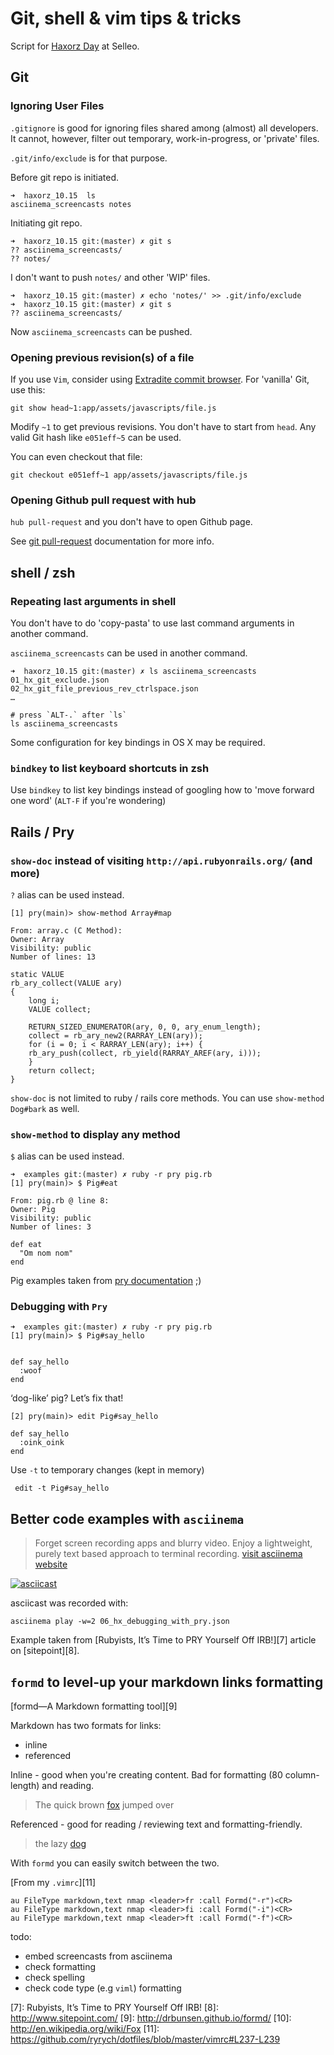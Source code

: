 # Git, shell & vim tips & tricks

Script for [Haxorz Day][1] at Selleo.

## Git

### Ignoring User Files

`.gitignore` is good for ignoring files shared among (almost) all developers. It
cannot, however, filter out temporary, work-in-progress, or 'private' files.

`.git/info/exclude` is for that purpose.

Before git repo is initiated.

```shell
➜  haxorz_10.15  ls
asciinema_screencasts notes
```

Initiating git repo.

```shell
➜  haxorz_10.15 git:(master) ✗ git s
?? asciinema_screencasts/
?? notes/
```

I don't want to push `notes/` and other 'WIP' files.

```shell
➜  haxorz_10.15 git:(master) ✗ echo 'notes/' >> .git/info/exclude
➜  haxorz_10.15 git:(master) ✗ git s
?? asciinema_screencasts/
```

Now `asciinema_screencasts` can be pushed.


### Opening previous revision(s) of a file

If you use `Vim`, consider using [Extradite commit browser][2].
For 'vanilla' Git, use this:

```
git show head~1:app/assets/javascripts/file.js
```

Modify `~1` to get previous revisions.  You don't have to start from `head`. Any
valid Git hash like `e051eff~5` can be used.

You can even checkout that file:

```
git checkout e051eff~1 app/assets/javascripts/file.js
```

### Opening Github pull request with hub

`hub pull-request` and you don't have to open Github page.

See [git pull-request][3] documentation for more info.


## shell / zsh

### Repeating last arguments in shell

You don't have to do 'copy-pasta' to use last command arguments in another
command.

`asciinema_screencasts` can be used in another command.

```shell
➜  haxorz_10.15 git:(master) ✗ ls asciinema_screencasts
01_hx_git_exclude.json
02_hx_git_file_previous_rev_ctrlspace.json
…
```

```
# press `ALT-.` after `ls`
ls asciinema_screencasts
```

Some configuration for key bindings in OS X may be required.


### `bindkey` to list keyboard shortcuts in zsh

Use `bindkey` to list key bindings instead of googling how to 'move forward one
word' (`ALT-F` if you're wondering)


## Rails / Pry

### `show-doc` instead of visiting `http://api.rubyonrails.org/` (and more)

`?` alias can be used instead.

```
[1] pry(main)> show-method Array#map

From: array.c (C Method):
Owner: Array
Visibility: public
Number of lines: 13

static VALUE
rb_ary_collect(VALUE ary)
{
    long i;
    VALUE collect;

    RETURN_SIZED_ENUMERATOR(ary, 0, 0, ary_enum_length);
    collect = rb_ary_new2(RARRAY_LEN(ary));
    for (i = 0; i < RARRAY_LEN(ary); i++) {
	rb_ary_push(collect, rb_yield(RARRAY_AREF(ary, i)));
    }
    return collect;
}
```

`show-doc` is not limited to ruby / rails core methods. You can use
`show-method Dog#bark` as well.


### `show-method` to display any method

`$` alias can be used instead.

```
➜  examples git:(master) ✗ ruby -r pry pig.rb
[1] pry(main)> $ Pig#eat

From: pig.rb @ line 8:
Owner: Pig
Visibility: public
Number of lines: 3

def eat
  "Om nom nom"
end
```

Pig examples taken from [pry documentation][4] ;)

### Debugging with `Pry`

```
➜  examples git:(master) ✗ ruby -r pry pig.rb
[1] pry(main)> $ Pig#say_hello


def say_hello
  :woof
end
```

‘dog-like’ pig? Let’s fix that!

```
[2] pry(main)> edit Pig#say_hello

def say_hello
  :oink_oink
end
```

Use `-t` to temporary changes (kept in memory)

```
 edit -t Pig#say_hello
```


## Better code examples with `asciinema`

> Forget screen recording apps and blurry video. Enjoy a lightweight, purely text
> based approach to terminal recording.
> [visit asciinema website][5]

[![asciicast][6]](https://asciinema.org/a/27763)

asciicast was recorded with:

```
asciinema play -w=2 06_hx_debugging_with_pry.json
```

Example taken from [Rubyists, It’s Time to PRY Yourself Off IRB!][7] article on [sitepoint][8].


## `formd` to level-up your markdown links formatting

[formd—A Markdown formatting tool][9]

Markdown has two formats for links:

- inline
- referenced

Inline - good when you're creating content. Bad for formatting (80
column-length) and reading.

> The quick brown [fox](http://en.wikipedia.org/wiki/Fox) jumped over

Referenced - good for reading / reviewing text and formatting-friendly.

> the lazy [dog](1)

With `formd` you can easily switch between the two.

[From my `.vimrc`][11]

```viml
au FileType markdown,text nmap <leader>fr :call Formd("-r")<CR>
au FileType markdown,text nmap <leader>fi :call Formd("-i")<CR>
au FileType markdown,text nmap <leader>ft :call Formd("-f")<CR>
```

todo:
- embed screencasts from asciinema
- check formatting
- check spelling
- check code type (e.g `viml`) formatting


[1]: http://selleo.com/blog/geeks-mindset/haxorz-days-in-selleo/
[2]: http://int3.github.io/vim-extradite/
[3]: https://github.com/github/hub#git-pull-request
[4]: https://github.com/pry/pry/wiki/Editor-integration#using-the-edit-command
[5]: https://asciinema.org/
[6]: https://asciinema.org/a/27763.png
[7]: Rubyists, It’s Time to PRY Yourself Off IRB!
[8]: http://www.sitepoint.com/
[9]: http://drbunsen.github.io/formd/
[10]: http://en.wikipedia.org/wiki/Fox
[11]: https://github.com/ryrych/dotfiles/blob/master/vimrc#L237-L239
